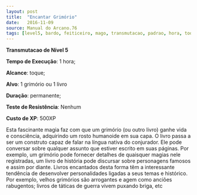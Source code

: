 ```yaml
---
layout: post
title:  "Encantar Grimório"
date:   2016-11-09
source: Manual do Arcano.76
tags: [level5, bardo, feiticeiro, mago, transmutacao, padrao, hora, toque, objeto, permanente, nenhum, experiencia]
---
```


**Transmutacao de Nível 5**

**Tempo de Execução**: 1 hora;

**Alcance**: toque;

**Alvo**: 1 grimório ou 1 livro

**Duração**: permanente;

**Teste de Resistência**: Nenhum

**Custo de XP**: 500XP

Esta fascinante magia faz com que 
um grimório (ou outro livro) ganhe vida e 
consciência, adquirindo um rosto humanoide em sua capa. O livro passa a ser um 
construto capaz de falar na língua nativa 
do conjurador. Ele pode conversar sobre 
qualquer assunto que estiver escrito em 
suas páginas. Por exemplo, um grimório 
pode fornecer detalhes de quaisquer magias nele registradas, um livro de história 
pode discursar sobre personagens famosos e assim por diante. Livros encantados 
desta forma têm a interessante tendência 
de desenvolver personalidades ligadas 
a seus temas e histórico. Por exemplo, 
velhos grimórios são arrogantes e agem 
como anciões rabugentos; livros de táticas de guerra vivem puxando briga, etc